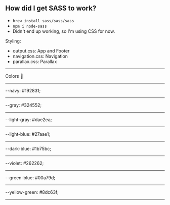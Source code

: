 ## How did I get SASS to work?
- `brew install sass/sass/sass`
- `npm i node-sass`
- Didn't end up working, so I'm using CSS for now. 

Styling:
- output.css: App and Footer
- navigation.css: Navigation
- parallax.css: Parallax
________
Colors 🌈
________
--navy: #192831;
__________________
--gray: #324552;
__________________
--light-gray: #dae2ea;
________________________
--light-blue: #27aae1;
________________________
--dark-blue: #1b75bc;
______________________
--violet: #262262;
_____________________
--green-blue: #00a79d;
_______________________
--yellow-green: #8dc63f;
________________________